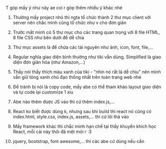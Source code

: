 T góp mấy ý như này ae coi r góp thêm nhiều ý khác nhé

1. Thường mấy project nhỏ thì ngta tổ chức thành 2 thư mục client với server nên chắc mình cũng tổ chức như v cho đơn giản

2. Trước mắt mình có 5 thư mục cho các trang quan trọng với 8 file HTML, 8 file CSS như bên dưới để dễ chia

3. Thư mục assets là để chứa các tài nguyên như ảnh, icon, font, file,...

4. Regular nghĩa giao diện bình thường như tiki vẫn dùng, Simplified là giao diện đơn giản hóa (như Amazon,...)

5. Thầy nói thầy thích màu xanh của tiki - "nhìn nó rất là dễ chịu" nên mình vẫn giữ tông xanh chủ đạo thống nhất trên toàn trang web nhé

6. Để tránh bị nói là copy code, mấy abe có thể tham khảo layout giao diện và tự code lại customize 1 xíu

7. Abe nào thêm được JS vào thì cứ thêm index.js,...

8. React ko biết được dùng k, nhưng sau khi build thì react nó cũng có index.html, style.css, index.js, assets,... thì cứ lôi thả vào

9. Mấy framework khác thì chắc mình hạn chế tại thầy khuyến khích học React, mỗi cái này thôi đã mệt mỏi r :3

10. jquery, bootstrap, font awesome,... thì các abe cứ dùng nếu cần